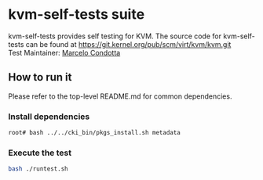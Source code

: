 # kvm-self-tests suite
kvm-self-tests provides self testing for KVM. The source code for
kvm-self-tests can be found at
https://git.kernel.org/pub/scm/virt/kvm/kvm.git \
Test Maintainer: [Marcelo Condotta](mailto:mcondotta@redhat.com)

## How to run it
Please refer to the top-level README.md for common dependencies.

### Install dependencies
```bash
root# bash ../../cki_bin/pkgs_install.sh metadata
```

### Execute the test
```bash
bash ./runtest.sh
```
